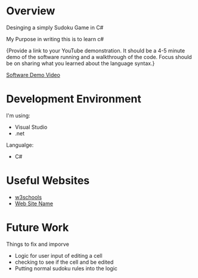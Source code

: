 # Overview

Desinging a simply Sudoku Game in C#

My Purpose in writing this is to learn c#

{Provide a link to your YouTube demonstration. It should be a 4-5 minute demo of the software running and a walkthrough of the code. Focus should be on sharing what you learned about the language syntax.}

[Software Demo Video](http://youtube.link.goes.here)

# Development Environment

I'm using:
- Visual Studio
- .net

Langualge:
- C#

# Useful Websites

- [w3schools](https://www.w3schools.com/cs/index.php)
- [Web Site Name](http://url.link.goes.here)

# Future Work

Things to fix and imporve

- Logic for user input of editing a cell
- checking to see if the cell and be edited
- Putting normal sudoku rules into the logic
